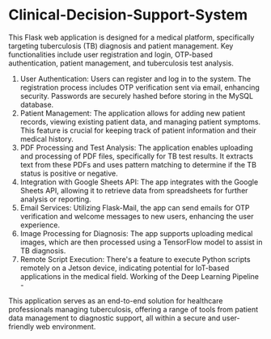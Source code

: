 # Clinical-Decision-Support-System
This Flask web application is designed for a medical platform, specifically targeting tuberculosis (TB) diagnosis and patient management. Key functionalities include user registration and login, OTP-based authentication, patient management, and tuberculosis test analysis.

1. User Authentication: Users can register and log in to the system. The registration process includes OTP verification sent via email, enhancing security. Passwords are securely hashed before storing in the MySQL database.
2. Patient Management: The application allows for adding new patient records, viewing existing patient data, and managing patient symptoms. This feature is crucial for keeping track of patient information and their medical history.
3. PDF Processing and Test Analysis: The application enables uploading and processing of PDF files, specifically for TB test results. It extracts text from these PDFs and uses pattern matching to determine if the TB status is positive or negative.
4. Integration with Google Sheets API: The app integrates with the Google Sheets API, allowing it to retrieve data from spreadsheets for further analysis or reporting.
5. Email Services: Utilizing Flask-Mail, the app can send emails for OTP verification and welcome messages to new users, enhancing the user experience.
6. Image Processing for Diagnosis: The app supports uploading medical images, which are then processed using a TensorFlow model to assist in TB diagnosis.
7. Remote Script Execution: There's a feature to execute Python scripts remotely on a Jetson device, indicating potential for IoT-based applications in the medical field.
Working of the Deep Learning Pipeline -

This application serves as an end-to-end solution for healthcare professionals managing tuberculosis, offering a range of tools from patient data management to diagnostic support, all within a secure and user-friendly web environment.

